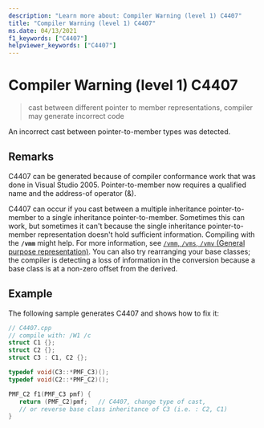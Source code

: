 ```yaml
---
description: "Learn more about: Compiler Warning (level 1) C4407"
title: "Compiler Warning (level 1) C4407"
ms.date: 04/13/2021
f1_keywords: ["C4407"]
helpviewer_keywords: ["C4407"]
---
```

# Compiler Warning (level 1) C4407

> cast between different pointer to member representations, compiler may generate incorrect code

An incorrect cast between pointer-to-member types was detected.

## Remarks

C4407 can be generated because of compiler conformance work that was done in Visual Studio 2005. Pointer-to-member now requires a qualified name and the address-of operator (&).

C4407 can occur if you cast between a multiple inheritance pointer-to-member to a single inheritance pointer-to-member. Sometimes this can work, but sometimes it can't because the single inheritance pointer-to-member representation doesn't hold sufficient information. Compiling with the **`/vmm`** might help. For more information, see [`/vmm`, `/vms`, `/vmv` (General purpose representation)](../../build/reference/vmm-vms-vmv-general-purpose-representation.md). You can also try rearranging your base classes; the compiler is detecting a loss of information in the conversion because a base class is at a non-zero offset from the derived.

## Example

The following sample generates C4407 and shows how to fix it:

```cpp
// C4407.cpp
// compile with: /W1 /c
struct C1 {};
struct C2 {};
struct C3 : C1, C2 {};

typedef void(C3::*PMF_C3)();
typedef void(C2::*PMF_C2)();

PMF_C2 f1(PMF_C3 pmf) {
   return (PMF_C2)pmf;   // C4407, change type of cast,
   // or reverse base class inheritance of C3 (i.e. : C2, C1)
}
```

